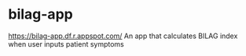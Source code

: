 # bilag-app
https://bilag-app.df.r.appspot.com/
An app that calculates BILAG index when user inputs patient symptoms
